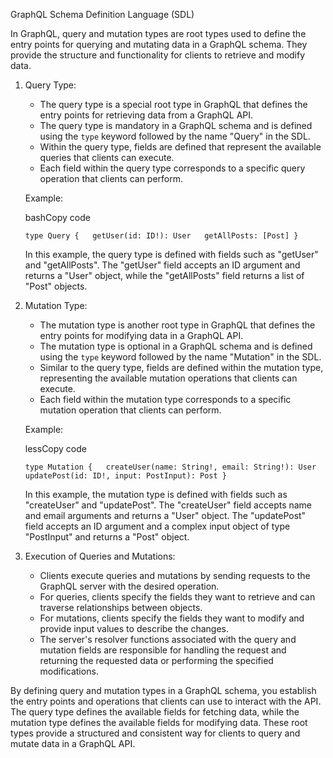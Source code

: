 GraphQL Schema Definition Language (SDL)

In GraphQL, query and mutation types are root types used to define the entry points for querying and mutating data in a GraphQL schema. They provide the structure and functionality for clients to retrieve and modify data.

1. Query Type:
    
    - The query type is a special root type in GraphQL that defines the entry points for retrieving data from a GraphQL API.
    - The query type is mandatory in a GraphQL schema and is defined using the `type` keyword followed by the name "Query" in the SDL.
    - Within the query type, fields are defined that represent the available queries that clients can execute.
    - Each field within the query type corresponds to a specific query operation that clients can perform.
    
    Example:
    
    bashCopy code
    
    `type Query {   getUser(id: ID!): User   getAllPosts: [Post] }`
    
    In this example, the query type is defined with fields such as "getUser" and "getAllPosts". The "getUser" field accepts an ID argument and returns a "User" object, while the "getAllPosts" field returns a list of "Post" objects.
    
2. Mutation Type:
    
    - The mutation type is another root type in GraphQL that defines the entry points for modifying data in a GraphQL API.
    - The mutation type is optional in a GraphQL schema and is defined using the `type` keyword followed by the name "Mutation" in the SDL.
    - Similar to the query type, fields are defined within the mutation type, representing the available mutation operations that clients can execute.
    - Each field within the mutation type corresponds to a specific mutation operation that clients can perform.
    
    Example:
    
    lessCopy code
    
    `type Mutation {   createUser(name: String!, email: String!): User   updatePost(id: ID!, input: PostInput): Post }`
    
    In this example, the mutation type is defined with fields such as "createUser" and "updatePost". The "createUser" field accepts name and email arguments and returns a "User" object. The "updatePost" field accepts an ID argument and a complex input object of type "PostInput" and returns a "Post" object.
    
3. Execution of Queries and Mutations:
    
    - Clients execute queries and mutations by sending requests to the GraphQL server with the desired operation.
    - For queries, clients specify the fields they want to retrieve and can traverse relationships between objects.
    - For mutations, clients specify the fields they want to modify and provide input values to describe the changes.
    - The server's resolver functions associated with the query and mutation fields are responsible for handling the request and returning the requested data or performing the specified modifications.

By defining query and mutation types in a GraphQL schema, you establish the entry points and operations that clients can use to interact with the API. The query type defines the available fields for fetching data, while the mutation type defines the available fields for modifying data. These root types provide a structured and consistent way for clients to query and mutate data in a GraphQL API.